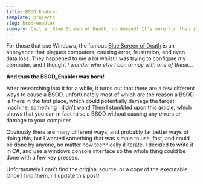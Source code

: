 ```yaml
---
title: BSOD Enabler
template: projects
slug: bsod-enabler
summary: Call a _Blue Screen of Death_ on demand! It's more fun than it sounds
---
```


For those that use Windows, the famous [Blue Screen of Death](https://en.wikipedia.org/wiki/Blue_Screen_of_Death) is an annoyance that plagues computers, causing error, frustration, and even data loss. They happened to me a lot whilst I was trying to configure my computer, and I thought _I wonder who else I can annoy with one of these_...

__And thus the BSOD_Enabler was born!__

After researching into it for a while, it turns out that there are a few different ways to cause a BSOD, unfortunately most of which are the reason a BSOD is there in the first place, which could potentially damage the target machine, something I didn't want! Then I stumbled upon [this article](http://www.wikihow.com/Force-a-Blue-Screen-in-Windows), which shows that you can in fact raise a BSOD without causing any errors or damage to your computer.

Obviously there are many different ways, and probably far better ways of doing this, but I wanted something that was simple to use, fast, and could be done by anyone, no matter how technically illiterate. I decided to write it in C#, and use a windows console interface so the whole thing could be done with a few key presses.

Unfortunately I can't find the original source, or a copy of the executable. Once I find them, i'll update this post!
